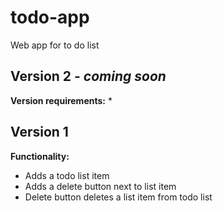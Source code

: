# todo-app
Web app for to do list

## Version 2 - _coming soon_
__Version requirements:__
* 

## Version 1
__Functionality:__
* Adds a todo list item
* Adds a delete button next to list item
* Delete button deletes a list item from todo list

